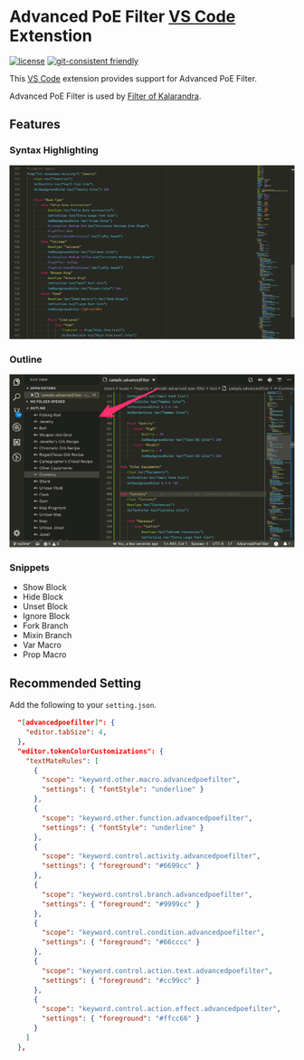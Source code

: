 # Advanced PoE Filter [VS Code](https://code.visualstudio.com/) Extenstion

[![license](https://img.shields.io/github/license/mashape/apistatus.svg)](https://raw.githubusercontent.com/isuke/vscode-advanced-poe-filter/master/LICENSE) [![git-consistent friendly](https://img.shields.io/badge/git--consistent-friendly-brightgreen.svg)](https://github.com/isuke/git-consistent)

This [VS Code](https://code.visualstudio.com/) extension provides support for Advanced PoE Filter.

Advanced PoE Filter is used by [Filter of Kalarandra](https://filter-of-kalandra.netlify.com/).

## Features

### Syntax Highlighting

![Syntax Highlighting](./images/syntax-highlight.png)

### Outline

![Outline](./images/outline.png)

### Snippets

- Show Block
- Hide Block
- Unset Block
- Ignore Block
- Fork Branch
- Mixin Branch
- Var Macro
- Prop Macro

## Recommended Setting

Add the following to your `setting.json`.

```json
  "[advancedpoefilter]": {
    "editor.tabSize": 4,
  },
  "editor.tokenColorCustomizations": {
    "textMateRules": [
      {
        "scope": "keyword.other.macro.advancedpoefilter",
        "settings": { "fontStyle": "underline" }
      },
      {
        "scope": "keyword.other.function.advancedpoefilter",
        "settings": { "fontStyle": "underline" }
      },
      {
        "scope": "keyword.control.activity.advancedpoefilter",
        "settings": { "foreground": "#6699cc" }
      },
      {
        "scope": "keyword.control.branch.advancedpoefilter",
        "settings": { "foreground": "#9999cc" }
      },
      {
        "scope": "keyword.control.condition.advancedpoefilter",
        "settings": { "foreground": "#66cccc" }
      },
      {
        "scope": "keyword.control.action.text.advancedpoefilter",
        "settings": { "foreground": "#cc99cc" }
      },
      {
        "scope": "keyword.control.action.effect.advancedpoefilter",
        "settings": { "foreground": "#ffcc66" }
      }
    ]
  },
```
